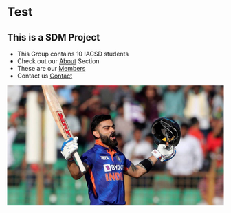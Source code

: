 # Test
## This is a SDM Project
- This Group contains 10 IACSD students
- Check out our [About](about.md) Section
- These are our [Members](member.md)
- Contact us [Contact](contact.md)
<img src="Virat-Kohli-1.jpg">
